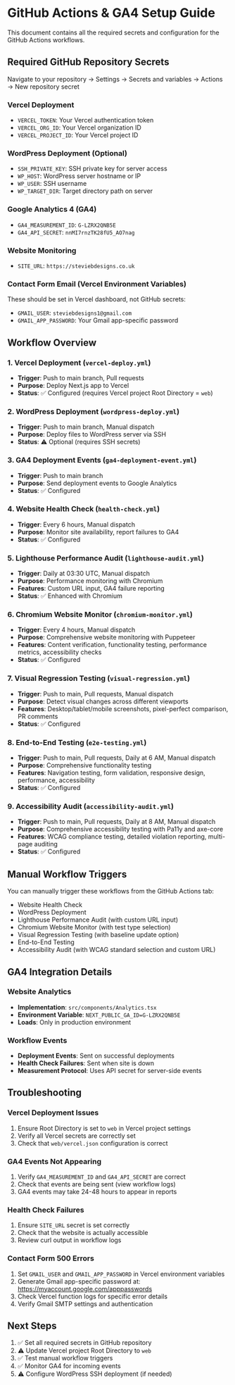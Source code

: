 # GitHub Actions & GA4 Setup Guide

This document contains all the required secrets and configuration for the GitHub Actions workflows.

## Required GitHub Repository Secrets

Navigate to your repository → Settings → Secrets and variables → Actions → New repository secret

### Vercel Deployment
- `VERCEL_TOKEN`: Your Vercel authentication token
- `VERCEL_ORG_ID`: Your Vercel organization ID  
- `VERCEL_PROJECT_ID`: Your Vercel project ID

### WordPress Deployment (Optional)
- `SSH_PRIVATE_KEY`: SSH private key for server access
- `WP_HOST`: WordPress server hostname or IP
- `WP_USER`: SSH username
- `WP_TARGET_DIR`: Target directory path on server

### Google Analytics 4 (GA4)
- `GA4_MEASUREMENT_ID`: `G-LZRX2QNB5E`
- `GA4_API_SECRET`: `nnMI7rnzTK28fU5_AO7nag`

### Website Monitoring
- `SITE_URL`: `https://steviebdesigns.co.uk`

### Contact Form Email (Vercel Environment Variables)
These should be set in Vercel dashboard, not GitHub secrets:
- `GMAIL_USER`: `steviebdesigns1@gmail.com`
- `GMAIL_APP_PASSWORD`: Your Gmail app-specific password

## Workflow Overview

### 1. Vercel Deployment (`vercel-deploy.yml`)
- **Trigger**: Push to main branch, Pull requests
- **Purpose**: Deploy Next.js app to Vercel
- **Status**: ✅ Configured (requires Vercel project Root Directory = `web`)

### 2. WordPress Deployment (`wordpress-deploy.yml`) 
- **Trigger**: Push to main branch, Manual dispatch
- **Purpose**: Deploy files to WordPress server via SSH
- **Status**: ⚠️ Optional (requires SSH secrets)

### 3. GA4 Deployment Events (`ga4-deployment-event.yml`)
- **Trigger**: Push to main branch  
- **Purpose**: Send deployment events to Google Analytics
- **Status**: ✅ Configured

### 4. Website Health Check (`health-check.yml`)
- **Trigger**: Every 6 hours, Manual dispatch
- **Purpose**: Monitor site availability, report failures to GA4
- **Status**: ✅ Configured

### 5. Lighthouse Performance Audit (`lighthouse-audit.yml`)
- **Trigger**: Daily at 03:30 UTC, Manual dispatch
- **Purpose**: Performance monitoring with Chromium
- **Features**: Custom URL input, GA4 failure reporting
- **Status**: ✅ Enhanced with Chromium

### 6. Chromium Website Monitor (`chromium-monitor.yml`)
- **Trigger**: Every 4 hours, Manual dispatch
- **Purpose**: Comprehensive website monitoring with Puppeteer
- **Features**: Content verification, functionality testing, performance metrics, accessibility checks
- **Status**: ✅ Configured

### 7. Visual Regression Testing (`visual-regression.yml`)
- **Trigger**: Push to main, Pull requests, Manual dispatch
- **Purpose**: Detect visual changes across different viewports
- **Features**: Desktop/tablet/mobile screenshots, pixel-perfect comparison, PR comments
- **Status**: ✅ Configured

### 8. End-to-End Testing (`e2e-testing.yml`)
- **Trigger**: Push to main, Pull requests, Daily at 6 AM, Manual dispatch
- **Purpose**: Comprehensive functionality testing
- **Features**: Navigation testing, form validation, responsive design, performance, accessibility
- **Status**: ✅ Configured

### 9. Accessibility Audit (`accessibility-audit.yml`)
- **Trigger**: Push to main, Pull requests, Daily at 8 AM, Manual dispatch
- **Purpose**: Comprehensive accessibility testing with Pa11y and axe-core
- **Features**: WCAG compliance testing, detailed violation reporting, multi-page auditing
- **Status**: ✅ Configured

## Manual Workflow Triggers

You can manually trigger these workflows from the GitHub Actions tab:
- Website Health Check
- WordPress Deployment  
- Lighthouse Performance Audit (with custom URL input)
- Chromium Website Monitor (with test type selection)
- Visual Regression Testing (with baseline update option)
- End-to-End Testing
- Accessibility Audit (with WCAG standard selection and custom URL)

## GA4 Integration Details

### Website Analytics
- **Implementation**: `src/components/Analytics.tsx`
- **Environment Variable**: `NEXT_PUBLIC_GA_ID=G-LZRX2QNB5E`
- **Loads**: Only in production environment

### Workflow Events
- **Deployment Events**: Sent on successful deployments
- **Health Check Failures**: Sent when site is down
- **Measurement Protocol**: Uses API secret for server-side events

## Troubleshooting

### Vercel Deployment Issues
1. Ensure Root Directory is set to `web` in Vercel project settings
2. Verify all Vercel secrets are correctly set
3. Check that `web/vercel.json` configuration is correct

### GA4 Events Not Appearing
1. Verify `GA4_MEASUREMENT_ID` and `GA4_API_SECRET` are correct
2. Check that events are being sent (view workflow logs)
3. GA4 events may take 24-48 hours to appear in reports

### Health Check Failures
1. Ensure `SITE_URL` secret is set correctly
2. Check that the website is actually accessible
3. Review curl output in workflow logs

### Contact Form 500 Errors
1. Set `GMAIL_USER` and `GMAIL_APP_PASSWORD` in Vercel environment variables
2. Generate Gmail app-specific password at: https://myaccount.google.com/apppasswords
3. Check Vercel function logs for specific error details
4. Verify Gmail SMTP settings and authentication

## Next Steps

1. ✅ Set all required secrets in GitHub repository
2. ⚠️ Update Vercel project Root Directory to `web`
3. ✅ Test manual workflow triggers
4. ✅ Monitor GA4 for incoming events
5. ⚠️ Configure WordPress SSH deployment (if needed)
